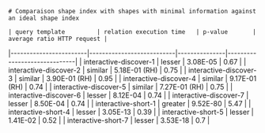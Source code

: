 
    # Comparaison shape index with shapes with minimal information against an ideal shape index
    
    | query template         | relation execution time   | p-value       |   average ratio HTTP request |
|------------------------|---------------------------|---------------|------------------------------|
| interactive-discover-1 | lesser                    | 3.08E-05      |                         0.67 |
| interactive-discover-2 | similar                   | 5.18E-01 (RH) |                         0.75 |
| interactive-discover-3 | similar                   | 3.90E-01 (RH) |                         0.95 |
| interactive-discover-4 | similar                   | 9.17E-01 (RH) |                         0.74 |
| interactive-discover-5 | similar                   | 7.27E-01 (RH) |                         0.75 |
| interactive-discover-6 | lesser                    | 8.12E-04      |                         0.74 |
| interactive-discover-7 | lesser                    | 8.50E-04      |                         0.74 |
| interactive-short-1    | greater                   | 9.52E-80      |                         5.47 |
| interactive-short-4    | lesser                    | 3.05E-13      |                         0.39 |
| interactive-short-5    | lesser                    | 1.41E-02      |                         0.52 |
| interactive-short-7    | lesser                    | 3.53E-18      |                         0.7  |
    